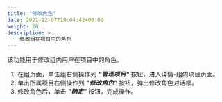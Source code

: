 ```yaml
---
title: "修改角色"
date: 2021-12-07T19:04:42+08:00
weight: 20
description: >
    修改组在项目中的角色
---
```


该功能用于修改组内用户在项目中的角色。

1. 在组页面，单击组右侧操作列 **_"管理项目"_** 按钮，进入详情-组内项目页面。
2. 单击所属项目右侧操作列 **_"修改角色"_** 按钮，弹出修改角色对话框。
3. 修改角色后，单击 **_"确定"_** 按钮，完成操作。